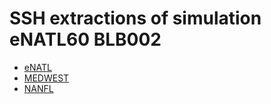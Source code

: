 # SSH extractions of simulation eNATL60 BLB002

 - [eNATL](../items/eNATL60-BLB002-SSH.md)
 - [MEDWEST](../items/MEDWEST60-BLB002-SSH.md)
 - [NANFL](../items/NANFL60-BLB002-SSH.md)

